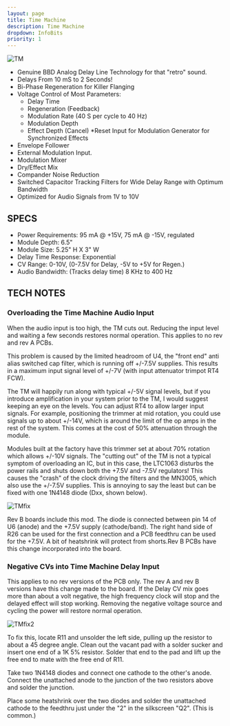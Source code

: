 ```yaml
---
layout: page
title: Time Machine
description: Time Machine 
dropdown: InfoBits
priority: 1
---
```



![TM](https://github.com/FracModular/fracmodular.github.io/raw/master/assets/img/TM2050f.jpg)


- Genuine BBD Analog Delay Line Technology for that "retro" sound.
- Delays From 10 mS to 2 Seconds!
- Bi-Phase Regeneration for Killer Flanging
- Voltage Control of Most Parameters:
  * Delay Time
  * Regeneration (Feedback)
  * Modulation Rate (40 S per cycle to 40 Hz)
  * Modulation Depth
  * Effect Depth (Cancel) 
  *Reset Input for Modulation Generator for Synchronized Effects
- Envelope Follower
- External Modulation Input.
- Modulation Mixer
- Dry/Effect Mix
- Compander Noise Reduction
- Switched Capacitor Tracking Filters for Wide Delay Range with Optimum Bandwidth
- Optimized for Audio Signals from 1V to 10V 


## SPECS

- Power Requirements: 95 mA @ +15V, 75 mA @ -15V, regulated
- Module Depth: 6.5"
- Module Size: 5.25" H X 3" W
- Delay Time Response: Exponential
- CV Range: 0-10V, (0-7.5V for Delay, -5V to +5V for Regen.)
- Audio Bandwidth: (Tracks delay time) 8 KHz to 400 Hz



## TECH NOTES

### Overloading the Time Machine Audio Input


When the audio input is too high, the TM cuts out. Reducing the input level and waiting a few seconds 
restores normal operation. This applies to no rev and rev A PCBs.

This problem is caused by the limited headroom of U4, the "front end" anti alias switched cap filter, 
which is running off +/-7.5V supplies. This results in a maximum input signal level of +/-7V 
(with input attenuator trimpot RT4 FCW).

The TM will happily run along with typical +/-5V signal levels, but if you introduce amplification in your 
system prior to the TM, I would suggest keeping an eye on the levels. You can adjust RT4 to allow larger 
input signals. For example, positioning the trimmer at mid rotation, you could use signals up to 
about +/-14V, which is around the limit of the op amps in the rest of the system. This comes at the cost 
of 50% attenuation through the module.

Modules built at the factory have this trimmer set at about 70% rotation which allows +/-10V signals.
The "cutting out" of the TM is not a typical symptom of overloading an IC, but in this case, 
the LTC1063 disturbs the power rails and shuts down both the +7.5V and -7.5V regulators! 
This causes the "crash" of the clock driving the filters and the MN3005, which also use the +/-7.5V supplies.
This is annoying to say the least but can be fixed with one 1N4148 diode (Dxx, shown below). 


![TMfix](https://github.com/FracModular/fracmodular.github.io/raw/master/assets/img/TMfix.jpg)


    
Rev B boards include this mod.
The diode is connected between pin 14 of U6 (anode) and the +7.5V supply (cathode/band). 
The right hand side of R26 can be used 
for the first connection and a PCB feedthru can be used for the +7.5V. A bit of heatshrink
will protect from shorts.Rev B PCBs have this change incorporated into the board.



### Negative CVs into Time Machine Delay Input

This applies to no rev versions of the PCB only. The rev A and rev B versions have this change made to the board.
If the Delay CV mix goes more than about a volt negative, the high frequency clock will stop 
and the delayed effect will stop working. 
Removing the negative voltage source and cycling the power will restore normal operation.



![TMfix2](https://github.com/FracModular/fracmodular.github.io/raw/master/assets/img/TMfix2.jpg)



To fix this, locate R11 and unsolder the left side, pulling up the resistor to about a 45 degree angle.
Clean out the vacant pad with a solder sucker and insert one end of a 1K 5% resistor. Solder that end to the pad 
and lift up the free end to mate with the free end of R11.

Take two 1N4148 diodes and connect one cathode to the other's anode. Connect the unattached anode to the junction 
of the two resistors above and solder the junction.

Place some heatshrink over the two diodes and solder the unattached cathode to the feedthru just under the "2" in
the silkscreen "Q2". (This is common.)
